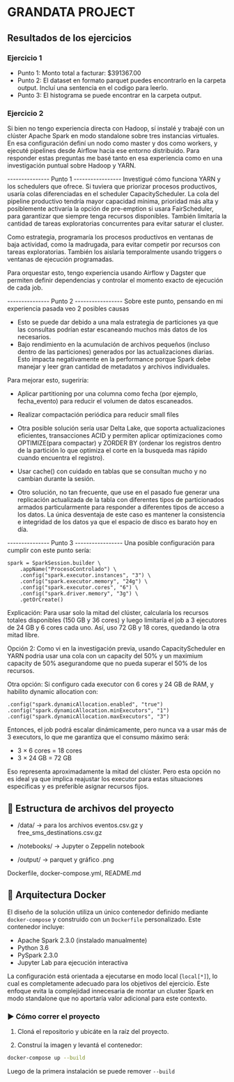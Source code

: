 # GRANDATA PROJECT


## Resultados de los ejercicios
### Ejercicio 1
- Punto 1: Monto total a facturar: $391367.00
- Punto 2: El dataset en formato parquet puedes encontrarlo en la carpeta output. Incluí una sentencia en el codigo para leerlo.
- Punto 3: El histograma se puede encontrar en la carpeta output.

### Ejercicio 2
Si bien no tengo experiencia directa con Hadoop, sí instalé y trabajé con un clúster Apache Spark en modo standalone sobre tres instancias virtuales. En esa configuración definí un nodo como master y dos como workers, y ejecuté pipelines desde Airflow hacia ese entorno distribuido. Para responder estas preguntas me basé tanto en esa experiencia como en una investigación puntual sobre Hadoop y YARN.

--------------- Punto 1 -----------------
Investigué cómo funciona YARN y los schedulers que ofrece. Si tuviera que priorizar procesos productivos, usaría colas diferenciadas en el scheduler CapacityScheduler. La cola del pipeline productivo tendría mayor capacidad mínima, prioridad más alta y posiblemente activaría la opción de pre-emption si usara FairScheduler, para garantizar que siempre tenga recursos disponibles. También limitaría la cantidad de tareas exploratorias concurrentes para evitar saturar el cluster.

Como estrategia, programaría los procesos productivos en ventanas de baja actividad, como la madrugada, para evitar competir por recursos con tareas exploratorias. También los aislaría temporalmente usando triggers o ventanas de ejecución programadas.

Para orquestar esto, tengo experiencia usando Airflow y Dagster que permiten definir dependencias y controlar el momento exacto de ejecución de cada job.

--------------- Punto 2 -----------------
Sobre este punto, pensando en mi experiencia pasada veo 2 posibles causas
- Esto se puede dar debido a una mala estrategia de particiones ya que las consultas podrían estar escaneando muchos más datos de los necesarios.
- Bajo rendimiento en la acumulación de archivos pequeños (incluso dentro de las particiones) generados por las actualizaciones diarias. Esto impacta negativamente en la performance porque Spark debe manejar y leer gran cantidad de metadatos y archivos individuales.

Para mejorar esto, sugeriría:
- Aplicar partitioning por una columna como fecha (por ejemplo, fecha_evento) para reducir el volumen de datos escaneados.
- Realizar compactación periódica para reducir small files
- Otra posible solución sería usar Delta Lake, que soporta actualizaciones eficientes, transacciones ACID y permiten aplicar optimizaciones como OPTIMIZE(para compactar) y ZORDER BY (ordenar los registros dentro de la partición lo que optimiza el corte en la busqueda mas rápido cuando encuentra el registro).

- Usar cache() con cuidado en tablas que se consultan mucho y no cambian durante la sesión.

- Otro solución, no tan frecuente, que use en el pasado fue generar una replicación actualizada de la tabla con diferentes tipos de particionados armados particularmente para responder a diferentes tipos de acceso a los datos. La única desventaja de este caso es mantener la consistencia e integridad de los datos ya que el espacio de disco es barato hoy en día. 

--------------- Punto 3 -----------------
Una posible configuración para cumplir con este punto sería:
```
spark = SparkSession.builder \
    .appName("ProcesoControlado") \
    .config("spark.executor.instances", "3") \
    .config("spark.executor.memory", "24g") \
    .config("spark.executor.cores", "6") \
    .config("spark.driver.memory", "3g") \
    .getOrCreate()
```
Explicación: Para usar solo la mitad del clúster, calcularía los recursos totales disponibles (150 GB y 36 cores) y luego limitaría el job a 3 ejecutores de 24 GB y 6 cores cada uno. Así, uso 72 GB y 18 cores, quedando la otra mitad libre.

Opción 2: Como vi en la investigación previa, usando CapacityScheduler en YARN podria usar una cola con un capacity del 50% y un maximium capacity de 50% asegurandome que no pueda superar el 50% de los recursos.

Otra opción: Si configuro cada executor con 6 cores y 24 GB de RAM, y habilito dynamic allocation con:

```
.config("spark.dynamicAllocation.enabled", "true")
.config("spark.dynamicAllocation.minExecutors", "1")
.config("spark.dynamicAllocation.maxExecutors", "3")
```
Entonces, el job podrá escalar dinámicamente, pero nunca va a usar más de 3 executors, lo que me garantiza que el consumo máximo será:
- 3 × 6 cores = 18 cores
- 3 × 24 GB = 72 GB

Eso representa aproximadamente la mitad del clúster. Pero esta opción no es ideal ya que implica reajustar los executor para estas situaciones especificas y es preferible asignar recursos fijos.

## 📁 Estructura de archivos del proyecto

- /data/ → para los archivos eventos.csv.gz y free_sms_destinations.csv.gz

- /notebooks/ → Jupyter o Zeppelin notebook

- /output/ → parquet y gráfico .png

Dockerfile, docker-compose.yml, README.md


## 🐳 Arquitectura Docker

El diseño de la solución utiliza un único contenedor definido mediante `docker-compose` y construido con un `Dockerfile` personalizado. Este contenedor incluye:

- Apache Spark 2.3.0 (instalado manualmente)
- Python 3.6
- PySpark 2.3.0
- Jupyter Lab para ejecución interactiva

La configuración está orientada a ejecutarse en modo local (`local[*]`), lo cual es completamente adecuado para los objetivos del ejercicio. Este enfoque evita la complejidad innecesaria de montar un cluster Spark en modo standalone que no aportaría valor adicional para este contexto.

### ▶️ Cómo correr el proyecto

1. Cloná el repositorio y ubicáte en la raíz del proyecto.

2. Construí la imagen y levantá el contenedor:

```bash
docker-compose up --build
```

Luego de la primera instalación se puede remover `--build`


